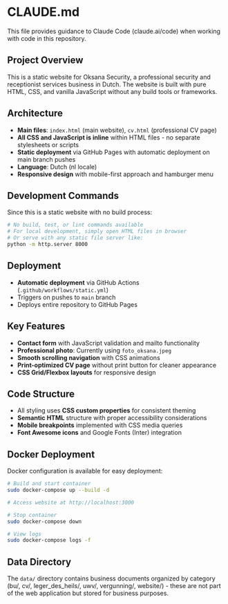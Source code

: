 # CLAUDE.md

This file provides guidance to Claude Code (claude.ai/code) when working with code in this repository.

## Project Overview

This is a static website for Oksana Security, a professional security and receptionist services business in Dutch. The website is built with pure HTML, CSS, and vanilla JavaScript without any build tools or frameworks.

## Architecture

- **Main files**: `index.html` (main website), `cv.html` (professional CV page)
- **All CSS and JavaScript is inline** within HTML files - no separate stylesheets or scripts
- **Static deployment** via GitHub Pages with automatic deployment on main branch pushes
- **Language**: Dutch (nl locale)
- **Responsive design** with mobile-first approach and hamburger menu

## Development Commands

Since this is a static website with no build process:

```bash
# No build, test, or lint commands available
# For local development, simply open HTML files in browser
# Or serve with any static file server like:
python -m http.server 8000
```

## Deployment

- **Automatic deployment** via GitHub Actions (`.github/workflows/static.yml`)
- Triggers on pushes to `main` branch
- Deploys entire repository to GitHub Pages

## Key Features

- **Contact form** with JavaScript validation and mailto functionality
- **Professional photo**: Currently using `foto_oksana.jpeg`
- **Smooth scrolling navigation** with CSS animations
- **Print-optimized CV page** without print button for cleaner appearance
- **CSS Grid/Flexbox layouts** for responsive design

## Code Structure

- All styling uses **CSS custom properties** for consistent theming
- **Semantic HTML** structure with proper accessibility considerations
- **Mobile breakpoints** implemented with CSS media queries
- **Font Awesome icons** and Google Fonts (Inter) integration

## Docker Deployment

Docker configuration is available for easy deployment:

```bash
# Build and start container
sudo docker-compose up --build -d

# Access website at http://localhost:3000

# Stop container
sudo docker-compose down

# View logs
sudo docker-compose logs -f
```

## Data Directory

The `data/` directory contains business documents organized by category (bu/, cv/, leger_des_heils/, uwv/, vergunning/, website/) - these are not part of the web application but stored for business purposes.